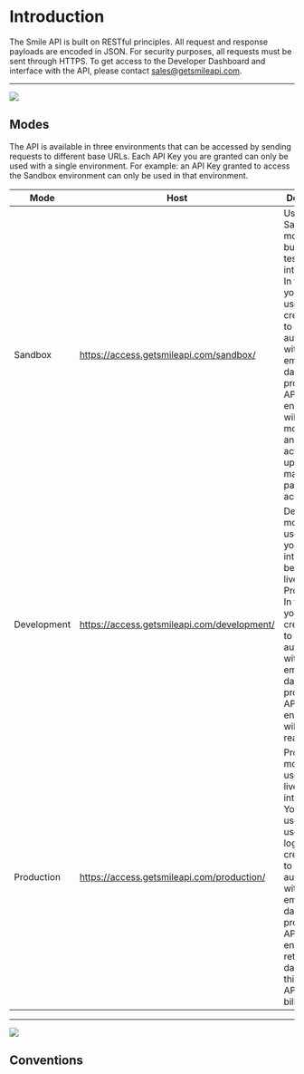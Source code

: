 # Introduction
The Smile API is built on RESTful principles. All request and response payloads are encoded in JSON. For security purposes, all requests must be sent through HTTPS. To get access to the Developer Dashboard and interface with the API, please contact sales@getsmileapi.com.

---

<img src="https://img.icons8.com/small/64/000000/process.png"/>

## Modes
The API is available in three environments that can be accessed by sending requests to different base URLs. Each API Key you are granted can only be used with a single environment. For example: an API Key granted to access the Sandbox environment can only be used in that environment.

| Mode        | Host                                        | Description |
|-------------|---------------------------------------------|-------------|
| Sandbox     | https://access.getsmileapi.com/sandbox/     |       Use Sandbox mode to build and test your integration. In this mode, you must use test credentials to authenticate with the employment data providers. All API endpoints will return mock data and no actual updates are made to any payroll account.  |
| Development | https://access.getsmileapi.com/development/ |       Development mode can be used to test your integration before going live in Production. In this mode, you use real credentials to authenticate with the employment data providers. API endpoints will return real data.    |
| Production  | https://access.getsmileapi.com/production/  |       Production mode is used to go live with your integration. Your end-users will use their login credentials to authenticate with their employment data providers. API endpoints return real data and in this mode, all API calls are billable.  |

---

<img src="https://img.icons8.com/ios-glyphs/60/000000/api.png"/>

## Conventions